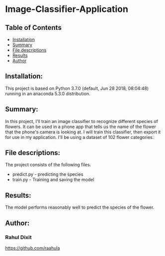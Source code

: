 # Image-Classifier-Application
## Table of Contents
* [Installation](#Installation)
* [Summary](#Summary)
* [File descriptions](#File-descriptions)
* [Results](#Results)
* [Author](#Author)


## Installation:
This project is based on Python 3.7.0 (default, Jun 28 2018, 08:04:48) running in an anaconda 5.3.0 distribution.

## Summary:
In this project, I'll train an image classifier to recognize different species of flowers. It can be used in a phone app that tells us the name of the flower that the phone's camera is looking at. I will train this classifier, then export it for use in my application. I'll be using a dataset of 102 flower categories.

## File descriptions:

The project consists of the following files.
- predict.py - predicting the species
- train.py - Training and saving the model

## Results:
The model performs reasonably well to predict the species of the flower.

## Author:
### Rahul Dixit
https://github.com/raahula
